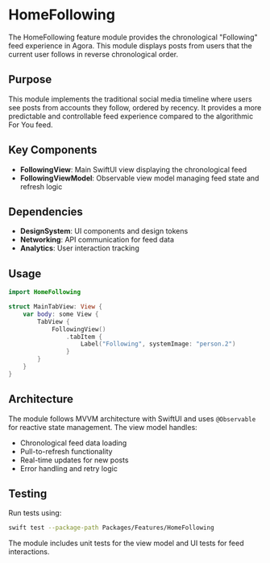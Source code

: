 # HomeFollowing

The HomeFollowing feature module provides the chronological "Following" feed experience in Agora. This module displays posts from users that the current user follows in reverse chronological order.

## Purpose

This module implements the traditional social media timeline where users see posts from accounts they follow, ordered by recency. It provides a more predictable and controllable feed experience compared to the algorithmic For You feed.

## Key Components

- **FollowingView**: Main SwiftUI view displaying the chronological feed
- **FollowingViewModel**: Observable view model managing feed state and refresh logic

## Dependencies

- **DesignSystem**: UI components and design tokens
- **Networking**: API communication for feed data
- **Analytics**: User interaction tracking

## Usage

```swift
import HomeFollowing

struct MainTabView: View {
    var body: some View {
        TabView {
            FollowingView()
                .tabItem {
                    Label("Following", systemImage: "person.2")
                }
        }
    }
}
```

## Architecture

The module follows MVVM architecture with SwiftUI and uses `@Observable` for reactive state management. The view model handles:

- Chronological feed data loading
- Pull-to-refresh functionality
- Real-time updates for new posts
- Error handling and retry logic

## Testing

Run tests using:
```bash
swift test --package-path Packages/Features/HomeFollowing
```

The module includes unit tests for the view model and UI tests for feed interactions.